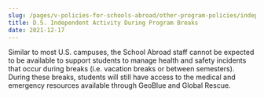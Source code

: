 ```yaml
---
slug: /pages/v-policies-for-schools-abroad/other-program-policies/independent-activity
title: D.5. Independent Activity During Program Breaks
date: 2021-12-17
---
```


Similar to most U.S. campuses, the School Abroad staff cannot be expected to be available to support students to manage health and safety incidents that occur during breaks (i.e. vacation breaks or between semesters).  During these breaks, students will still have access to the medical and emergency resources available through GeoBlue and Global Rescue.